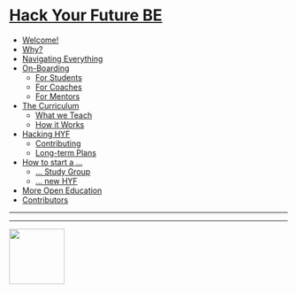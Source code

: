 # [Hack Your Future BE](https://hackyourfuture.be)

* [Welcome!](./README.md)
* [Why?](./why.md)
* [Navigating Everything]() <!-- rename and complete this -->
* [On-Boarding](./on-boarding.md)
    * [For Students](./on-boarding.md#for-students)
    * [For Coaches](./on-boarding.md#for-coaches)
    * [For Mentors](./on-boarding.md#for-mentors)
* [The Curriculum](./curriculum.md)
    * [What we Teach](./curriculum.md#what-we-teach)
    * [How it Works](./curriculum.md#how-it-works)
* [Hacking HYF](./hacking-hyf.md)
    * [Contributing](./hacking-hyf.md#contributing)
    * [Long-term Plans](./hacking-hyf.md#long-term-plans)
* [How to start a ...](.hack-your-own-future.md)
    * [... Study Group](./hack-your-own-future.md#study-group)
    * [... new HYF](./hack-your-own-future.md#new-hyf)
* [More Open Education](./more-open-education.md)
* [Contributors](https://github.com/hackyourfuturebelgium/contributors)

<hr>
<hr>
<a href="https://hackyourfuture.be" target="_blank"><img
    src="https://user-images.githubusercontent.com/18554853/63941625-4c7c3d00-ca6c-11e9-9a76-8d5e3632fe70.jpg"
    width="100" height="100"></a>
